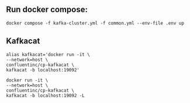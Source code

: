 ## Run docker compose:

```
docker compose -f kafka-cluster.yml -f common.yml --env-file .env up
```

## Kafkacat

```
alias kafkacat='docker run -it \
--network=host \
confluentinc/cp-kafkacat \
kafkacat -b localhost:19092'
```

```
docker run -it \
--network=host \
confluentinc/cp-kafkacat \
kafkacat -b localhost:19092 -L
```
